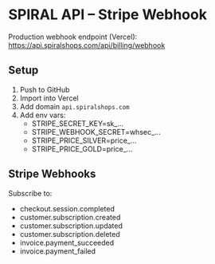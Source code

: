 # SPIRAL API – Stripe Webhook

Production webhook endpoint (Vercel):
https://api.spiralshops.com/api/billing/webhook

## Setup
1. Push to GitHub
2. Import into Vercel
3. Add domain `api.spiralshops.com`
4. Add env vars:
   - STRIPE_SECRET_KEY=sk_...
   - STRIPE_WEBHOOK_SECRET=whsec_...
   - STRIPE_PRICE_SILVER=price_...
   - STRIPE_PRICE_GOLD=price_...

## Stripe Webhooks
Subscribe to:
- checkout.session.completed
- customer.subscription.created
- customer.subscription.updated
- customer.subscription.deleted
- invoice.payment_succeeded
- invoice.payment_failed